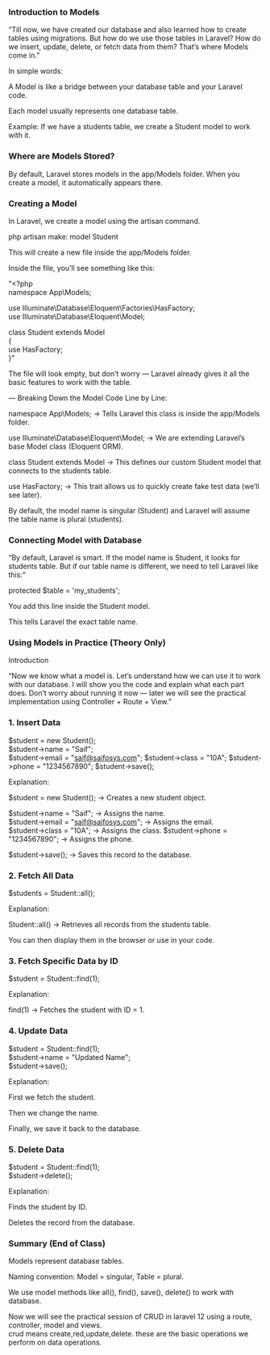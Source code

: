 ### Introduction to Models

“Till now, we have created our database and also learned how to create tables using migrations. But how do we use those tables in Laravel? How do we insert, update, delete, or fetch data from them?
That’s where Models come in.”

In simple words:

A Model is like a bridge between your database table and your Laravel code.

Each model usually represents one database table.

Example: If we have a students table, we create a Student model to work with it.


### Where are Models Stored?

By default, Laravel stores models in the app/Models folder.
When you create a model, it automatically appears there.


### Creating a Model

In Laravel, we create a model using the artisan command.  

php artisan make: model Student  

This will create a new file inside the app/Models folder.

Inside the file, you’ll see something like this:  

"<?php  
namespace App\Models;  

use Illuminate\Database\Eloquent\Factories\HasFactory;  
use Illuminate\Database\Eloquent\Model;  

class Student extends Model  
{  
    use HasFactory;  
}"  

The file will look empty, but don’t worry — Laravel already gives it all the basic features to work with the table.

— Breaking Down the Model Code
Line by Line:

namespace App\Models;
→ Tells Laravel this class is inside the app/Models folder.

use Illuminate\Database\Eloquent\Model;
→ We are extending Laravel’s base Model class (Eloquent ORM).

class Student extends Model
→ This defines our custom Student model that connects to the students table.

use HasFactory;
→ This trait allows us to quickly create fake test data (we’ll see later).


By default, the model name is singular (Student) and Laravel will assume the table name is plural (students).

### Connecting Model with Database

“By default, Laravel is smart. If the model name is Student, it looks for students table.
But if our table name is different, we need to tell Laravel like this:”

protected $table = 'my_students';

You add this line inside the Student model.

This tells Laravel the exact table name.

### Using Models in Practice (Theory Only)

Introduction

“Now we know what a model is. Let’s understand how we can use it to work with our database. 
I will show you the code and explain what each part does. Don’t worry about running it now — later we will see the practical implementation using Controller + Route + View.”


### 1. Insert Data

$student = new Student();  
$student->name = "Saif";  
$student->email = "saif@saifosys.com"; 
$student->class = "10A";
$student->phone = "1234567890";
$student->save();  

Explanation:  

$student = new Student(); → Creates a new student object.  

$student->name = "Saif"; → Assigns the name.  
$student->email = "saif@saifosys.com"; → Assigns the email.  
$student->class = "10A"; -> Assigns the class.
$student->phone = "1234567890"; -> Assigns the phone.


$student->save(); → Saves this record to the database.  

### 2. Fetch All Data  

$students = Student::all();  

Explanation:  

Student::all() → Retrieves all records from the students table.  

You can then display them in the browser or use in your code.  


### 3. Fetch Specific Data by ID  

$student = Student::find(1);  

Explanation:  

find(1) → Fetches the student with ID = 1.  


### 4. Update Data  

$student = Student::find(1);  
$student->name = "Updated Name";  
$student->save();  

Explanation:  

First we fetch the student.  

Then we change the name.  

Finally, we save it back to the database.  


### 5. Delete Data  

$student = Student::find(1);  
$student->delete();  

Explanation:  

Finds the student by ID.  

Deletes the record from the database.  

### Summary (End of Class)

Models represent database tables.  

Naming convention: Model = singular, Table = plural.  

We use model methods like all(), find(), save(), delete() to work with database.  

Now we will see the practical session of CRUD in laravel 12 using a route, controller, model and views.   
crud means create,red,update,delete. these are the basic operations we perform on data operations.  


